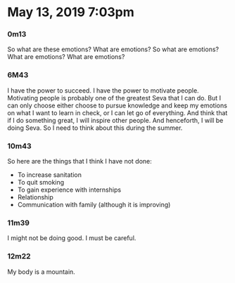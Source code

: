 # May 13, 2019 7:03pm

### 0m13
So what are these emotions? What are emotions? So what are emotions?
What are emotions? What are emotions? 

### 6M43
I have the power to succeed. I have the power to motivate people. Motivating 
people is probably one of the greatest  Seva that I can do. But I can only choose
 either choose to 
pursue knowledge and keep my emotions on what I want to learn in check, or 
I can let go of everything. And think that if I do something great, I will
inspire other people. And henceforth, I will be doing Seva. So I need to think
about this during the summer.

### 10m43
So here are the things that I think I have not done:
* To increase sanitation
* To quit smoking
* To gain experience with internships
* Relationship
* Communication with family (although it is improving)

### 11m39
I might not be doing good. I must be careful. 

### 12m22
My body is a mountain.

